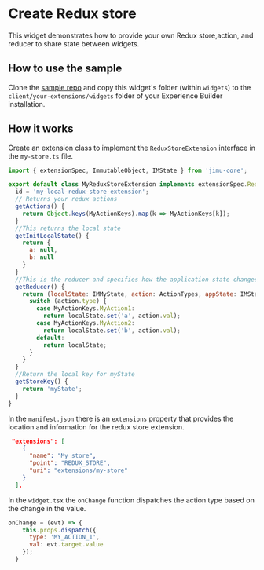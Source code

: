# Create Redux store

This widget demonstrates how to provide your own Redux store,action, and reducer to share state between widgets.

## How to use the sample

Clone the [sample repo](https://github.com/esri/arcgis-experience-builder-sdk-resources) and copy this widget's folder (within `widgets`) to the `client/your-extensions/widgets` folder of your Experience Builder installation.

## How it works

Create an extension class to implement the `ReduxStoreExtension` interface in the `my-store.ts` file.

```js
import { extensionSpec, ImmutableObject, IMState } from 'jimu-core';

export default class MyReduxStoreExtension implements extensionSpec.ReduxStoreExtension {
  id = 'my-local-redux-store-extension';
  // Returns your redux actions
  getActions() {
    return Object.keys(MyActionKeys).map(k => MyActionKeys[k]);
  }
  //This returns the local state
  getInitLocalState() {
    return {
      a: null,
      b: null
    }
  }
  //This is the reducer and specifies how the application state changes in response to the actions.
  getReducer() {
    return (localState: IMMyState, action: ActionTypes, appState: IMState): IMMyState => {
      switch (action.type) {
        case MyActionKeys.MyAction1:
          return localState.set('a', action.val);
        case MyActionKeys.MyAction2:
          return localState.set('b', action.val);
        default:
          return localState;
      }
    }
  }
  //Return the local key for myState
  getStoreKey() {
    return 'myState';
  }
}

```

In the `manifest.json` there is an `extensions` property that provides the location and information for the redux store extension.

```json
 "extensions": [
    {
      "name": "My store",
      "point": "REDUX_STORE",
      "uri": "extensions/my-store"
    }
  ],

```

In the `widget.tsx` the `onChange` function dispatches the action type based on the change in the value.

```js
onChange = (evt) => {
    this.props.dispatch({
      type: 'MY_ACTION_1',
      val: evt.target.value
    });
  }

```

